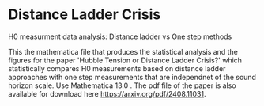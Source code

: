 # Distance Ladder Crisis
H0 measurment data analysis: Distance ladder vs One step methods

This the mathematica file that produces the statistical analysis and the figures for the paper 'Hubble Tension or Distance Ladder Crisis?' which statistically compares H0 measurements based on distance ladder approaches with one step measurements that are independnet of the sound horizon scale.
Use Mathematica 13.0 .
The pdf file of the paper is also available for download here https://arxiv.org/pdf/2408.11031.
